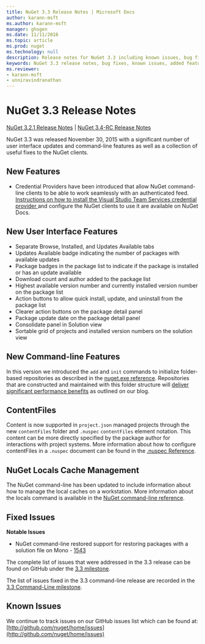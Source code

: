 ```yaml
---
title: NuGet 3.3 Release Notes | Microsoft Docs
author: karann-msft
ms.author: karann-msft
manager: ghogen
ms.date: 11/11/2016
ms.topic: article
ms.prod: nuget
ms.technology: null
description: Release notes for NuGet 3.3 including known issues, bug fixes, added features, and DCRs.
keywords: NuGet 3.3 release notes, bug fixes, known issues, added features, DCRs
ms.reviewer:
- karann-msft
- unniravindranathan
---
```


# NuGet 3.3 Release Notes

[NuGet 3.2.1 Release Notes](../release-notes/nuget-3.2.1.md) | [NuGet 3.4-RC Release Notes](../release-notes/nuget-3.4-RC.md)

NuGet 3.3 was released November 30, 2015 with a significant number of user interface updates and command-line features as well as a collection of useful fixes to the NuGet clients.

## New Features

* Credential Providers have been introduced that allow NuGet command-line clients to be able to work seamlessly with an authenticated feed. [Instructions on how to install the Visual Studio Team Services credential provider ](../api/nuget-exe-Credential-Providers.md) and configure the NuGet clients to use it are available on NuGet Docs.

## New User Interface Features

* Separate Browse, Installed, and Updates Available tabs
* Updates Available badge indicating the number of packages with available updates
* Package badges in the package list to indicate if the package is installed or has an update available
* Download count and author added to the package list
* Highest available version number and currently installed version number on the package list
* Action buttons to allow quick install, update, and uninstall from the package list
* Clearer action buttons on the package detail panel
* Package update date on the package detail panel
* Consolidate panel in Solution view
* Sortable grid of projects and installed version numbers on the solution view

## New Command-line Features

In this version we introduced the `add` and `init` commands to initialize folder-based repositories as described in the [nuget.exe reference](../tools/nuget-exe-cli-reference.md). Repositories that are constructed and maintained with this folder structure will [deliver significant performance benefits](http://blog.nuget.org/20150922/Accelerate-Package-Source.html) as outlined on our blog.

## ContentFiles

Content is now supported in `project.json` managed projects through the new `contentFiles` folder and `.nuspec` `contentFiles` element notation.  This content can be more directly specified by the package author for interactions with project systems.  More information about how to configure contentFiles in a `.nuspec` document can be found in the [.nuspec Reference](../schema/nuspec.md).

## NuGet Locals Cache Management

The NuGet command-line has been updated to include information about how to manage the local caches on a workstation.  More information about the locals command is available in the [NuGet command-line reference](../tools/cli-ref-locals.md).

## Fixed Issues

**Notable Issues**

* NuGet command-line restored support for restoring packages with a solution file on Mono - [1543](https://github.com/NuGet/Home/issues/1543)

The complete list of issues that were addressed in the 3.3 release can be found on GitHub under the [3.3 milestone](https://github.com/NuGet/Home/issues?q=is%3Aissue+milestone%3A3.3.0+is%3Aclosed).

The list of issues fixed in the 3.3 command-line release are recorded in the [3.3 Command-Line milestone](https://github.com/NuGet/Home/issues?q=is%3Aissue+is%3Aclosed+milestone%3A3.3.0-commandline).

## Known Issues

We continue to track issues on our GitHub issues list which can be found at: [http://github.com/nuget/home/issues](http://github.com/nuget/home/issues)